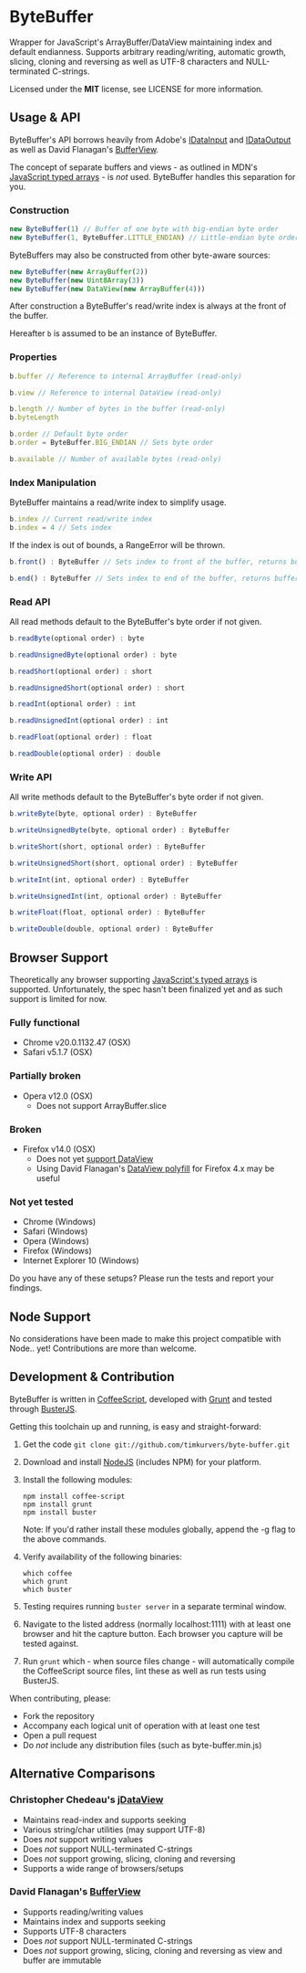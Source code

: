 ByteBuffer
==========

Wrapper for JavaScript's ArrayBuffer/DataView maintaining index and default endianness. Supports arbitrary reading/writing, automatic growth, slicing, cloning and reversing as well as UTF-8 characters and NULL-terminated C-strings.

Licensed under the **MIT** license, see LICENSE for more information.


Usage & API
-----------

ByteBuffer's API borrows heavily from Adobe's [IDataInput](http://help.adobe.com/en_US/FlashPlatform/reference/actionscript/3/flash/utils/IDataInput.html) and [IDataOutput](http://help.adobe.com/en_US/FlashPlatform/reference/actionscript/3/flash/utils/IDataOutput.html) as well as David Flanagan's [BufferView](https://github.com/davidflanagan/BufferView).

The concept of separate buffers and views - as outlined in MDN's [JavaScript typed arrays](https://developer.mozilla.org/en/JavaScript_typed_arrays) - is *not* used. ByteBuffer handles this separation for you.


### Construction

```javascript
new ByteBuffer(1) // Buffer of one byte with big-endian byte order
new ByteBuffer(1, ByteBuffer.LITTLE_ENDIAN) // Little-endian byte order instead
```

ByteBuffers may also be constructed from other byte-aware sources:

```javascript
new ByteBuffer(new ArrayBuffer(2))
new ByteBuffer(new Uint8Array(3))
new ByteBuffer(new DataView(new ArrayBuffer(4)))
```

After construction a ByteBuffer's read/write index is always at the front of the buffer.

Hereafter ```b``` is assumed to be an instance of ByteBuffer.


### Properties

```javascript
b.buffer // Reference to internal ArrayBuffer (read-only)
```

```javascript
b.view // Reference to internal DataView (read-only)
```

```javascript
b.length // Number of bytes in the buffer (read-only)
b.byteLength
```

```javascript
b.order // Default byte order
b.order = ByteBuffer.BIG_ENDIAN // Sets byte order
```

```javascript
b.available // Number of available bytes (read-only)
```


### Index Manipulation

ByteBuffer maintains a read/write index to simplify usage.

```javascript
b.index // Current read/write index
b.index = 4 // Sets index
```

If the index is out of bounds, a RangeError will be thrown.

```javascript
b.front() : ByteBuffer // Sets index to front of the buffer, returns buffer itself
```

```javascript
b.end() : ByteBuffer // Sets index to end of the buffer, returns buffer itself
```


### Read API

All read methods default to the ByteBuffer's byte order if not given.

```javascript
b.readByte(optional order) : byte
```
```javascript
b.readUnsignedByte(optional order) : byte
```
```javascript
b.readShort(optional order) : short
```
```javascript
b.readUnsignedShort(optional order) : short
```
```javascript
b.readInt(optional order) : int
```
```javascript
b.readUnsignedInt(optional order) : int
```
```javascript
b.readFloat(optional order) : float
```
```javascript
b.readDouble(optional order) : double
```


### Write API

All write methods default to the ByteBuffer's byte order if not given.

```javascript
b.writeByte(byte, optional order) : ByteBuffer
```
```javascript
b.writeUnsignedByte(byte, optional order) : ByteBuffer
```
```javascript
b.writeShort(short, optional order) : ByteBuffer
```
```javascript
b.writeUnsignedShort(short, optional order) : ByteBuffer
```
```javascript
b.writeInt(int, optional order) : ByteBuffer
```
```javascript
b.writeUnsignedInt(int, optional order) : ByteBuffer
```
```javascript
b.writeFloat(float, optional order) : ByteBuffer
```
```javascript
b.writeDouble(double, optional order) : ByteBuffer
```


Browser Support
---------------

Theoretically any browser supporting [JavaScript's typed arrays](http://caniuse.com/#search=typed%20arrays) is supported. Unfortunately, the spec hasn't been finalized yet and as such support is limited for now.

### Fully functional

* Chrome v20.0.1132.47 (OSX)
* Safari v5.1.7 (OSX)

### Partially broken

* Opera v12.0 (OSX)
  * Does not support ArrayBuffer.slice

### Broken

* Firefox v14.0 (OSX)
  * Does not yet [support DataView](https://developer.mozilla.org/en/JavaScript_typed_arrays/DataView#Browser_compatibility)
  * Using David Flanagan's [DataView polyfill](https://github.com/davidflanagan/DataView.js) for Firefox 4.x may be useful

### Not yet tested

* Chrome (Windows)
* Safari (Windows)
* Opera (Windows)
* Firefox (Windows)
* Internet Explorer 10 (Windows)

Do you have any of these setups? Please run the tests and report your findings.


Node Support
------------

No considerations have been made to make this project compatible with Node.. yet! Contributions are more than welcome.


Development & Contribution
--------------------------

ByteBuffer is written in [CoffeeScript](http://coffeescript.org/), developed with [Grunt](http://gruntjs.com/) and tested through [BusterJS](http://busterjs.org/).

Getting this toolchain up and running, is easy and straight-forward:

1. Get the code `git clone git://github.com/timkurvers/byte-buffer.git`

2. Download and install [NodeJS](http://nodejs.org/#download) (includes NPM) for your platform.

3. Install the following modules:

   ```shell
   npm install coffee-script
   npm install grunt
   npm install buster
   ```
   
   Note: If you'd rather install these modules globally, append the -g flag to the above commands.

4. Verify availability of the following binaries:
   
   ```shell
   which coffee
   which grunt
   which buster
   ```

5. Testing requires running `buster server` in a separate terminal window.

6. Navigate to the listed address (normally localhost:1111) with at least one browser and hit the capture button. Each browser you capture will be tested against.

7. Run `grunt` which - when source files change - will automatically compile the CoffeeScript source files, lint these as well as run tests using BusterJS.

When contributing, please:

* Fork the repository
* Accompany each logical unit of operation with at least one test
* Open a pull request
* Do *not* include any distribution files (such as byte-buffer.min.js)


Alternative Comparisons
-----------------------

### Christopher Chedeau's [jDataView](https://github.com/vjeux/jDataView/)

* Maintains read-index and supports seeking
* Various string/char utilities (may support UTF-8)
* Does *not* support writing values
* Does *not* support NULL-terminated C-strings
* Does *not* support growing, slicing, cloning and reversing
* Supports a wide range of browsers/setups

### David Flanagan's [BufferView](https://github.com/davidflanagan/BufferView)

* Supports reading/writing values
* Maintains index and supports seeking
* Supports UTF-8 characters
* Does *not* support NULL-terminated C-strings
* Does *not* support growing, slicing, cloning and reversing as view and buffer are immutable
